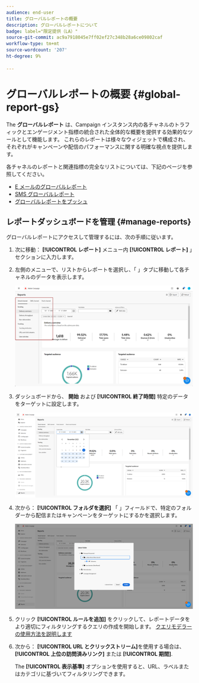 ```yaml
---
audience: end-user
title: グローバルレポートの概要
description: グローバルレポートについて
badge: label="限定提供（LA）"
source-git-commit: ac9a7918045e7ff02ef27c348b28a6ce09802caf
workflow-type: tm+mt
source-wordcount: '207'
ht-degree: 9%

---
```



# グローバルレポートの概要 {#global-report-gs}

The **グローバルレポート** は、Campaign インスタンス内の各チャネルのトラフィックとエンゲージメント指標の統合された全体的な概要を提供する効果的なツールとして機能します。 これらのレポートは様々なウィジェットで構成され、それぞれがキャンペーンや配信のパフォーマンスに関する明確な視点を提供します。

各チャネルのレポートと関連指標の完全なリストについては、下記のページを参照してください。

* [E メールのグローバルレポート](global-report-email.md)
* [SMS グローバルレポート](global-report-sms.md)
* [グローバルレポートをプッシュ](global-report-push.md)

## レポートダッシュボードを管理 {#manage-reports}

グローバルレポートにアクセスして管理するには、次の手順に従います。

1. 次に移動： **[!UICONTROL レポート]** メニュー内 **[!UICONTROL レポート]** 」セクションに入力します。

1. 左側のメニューで、リストからレポートを選択し、「 」タブに移動して各チャネルのデータを表示します。

   ![](assets/global_report_manage_3.png)

1. ダッシュボードから、 **開始** および **[!UICONTROL 終了時間]** 特定のデータをターゲットに設定します。

   ![](assets/global_report_manage_1.png)

1. 次から： **[!UICONTROL フォルダを選択]** 「 」フィールドで、特定のフォルダーから配信またはキャンペーンをターゲットにするかを選択します。

   ![](assets/global_report_manage_2.png)

1. クリック **[!UICONTROL ルールを追加]** をクリックして、レポートデータをより適切にフィルタリングするクエリの作成を開始します。 [クエリモデラーの使用方法を説明します](../query/query-modeler-overview.md)

1. 次から： **[!UICONTROL URL とクリックストリーム]**&#x200B;を使用する場合は、 **[!UICONTROL 上位の訪問済みリンク]** または **[!UICONTROL 期間]**.

   The **[!UICONTROL 表示基準]** オプションを使用すると、URL、ラベルまたはカテゴリに基づいてフィルタリングできます。
